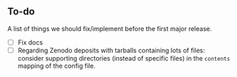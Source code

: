 ## To-do

A list of things we should fix/implement before the first major release.

- [ ] Fix docs
- [ ] Regarding Zenodo deposits with tarballs containing lots of files: consider supporting directories (instead of specific files) in the `contents` mapping of the config file.
